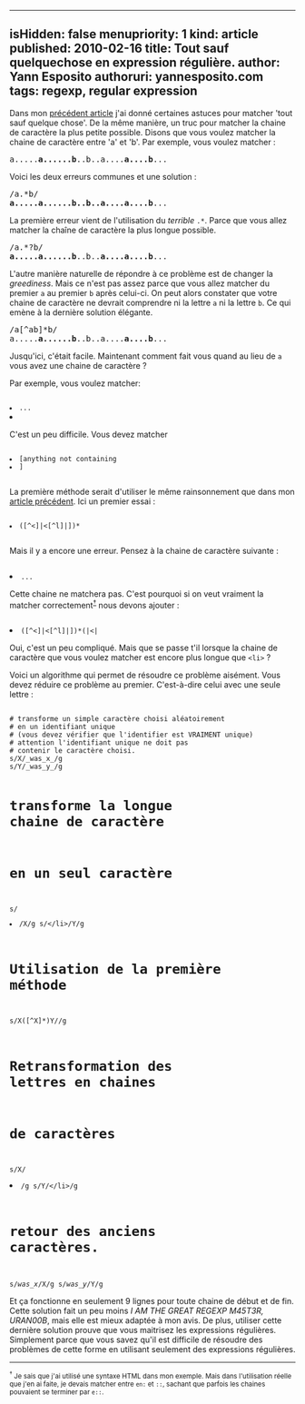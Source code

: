 -----
isHidden:       false
menupriority:   1
kind:           article
published: 2010-02-16
title: Tout sauf quelquechose en expression régulière.
author: Yann Esposito
authoruri: yannesposito.com
tags:  regexp, regular expression
-----

Dans mon [précédent article](previouspost) j'ai donné certaines astuces pour matcher 'tout sauf quelque chose'. De la même manière, un truc pour matcher la chaine de caractère la plus petite possible.
Disons que vous voulez matcher la chaine de caractère entre 'a' et 'b'. Par exemple, vous voulez matcher :

<pre class="twilight">
a.....<span class="Constant"><strong>a......b</strong></span>..b..a....<span class="Constant"><strong>a....b</strong></span>...
</pre>

Voici les deux erreurs communes et une solution :

<pre class="twilight">
/a.*b/
<span class="Constant"><strong>a.....a......b..b..a....a....b</strong></span>...
</pre>

La première erreur vient de l'utilisation du *terrible* `.*`. Parce que vous allez matcher la chaîne de caractère la plus longue possible.

<pre class="twilight">
/a.*?b/
<span class="Constant"><strong>a.....a......b</strong></span>..b..<span class="Constant"><strong>a....a....b</strong></span>...
</pre>

 L'autre manière naturelle de répondre à ce problème est de changer la *greediness*. Mais ce n'est pas assez parce que vous allez matcher du premier `a` au premier `b` après celui-ci. On peut alors constater que votre chaine de caractère ne devrait comprendre ni la lettre `a` ni la lettre `b`. Ce qui emène à la dernière solution élégante.

<pre class="twilight">
/a[^ab]*b/
a.....<span class="Constant"><strong>a......b</strong></span>..b..a....<span class="Constant"><strong>a....b</strong></span>...
</pre>

Jusqu'ici, c'était facile. Maintenant comment fait vous quand au lieu de `a` vous avez une chaine de caractère ?

Par exemple, vous voulez matcher:
<div><code class="perl">
<li>...<li>
</code></div>

C'est un peu difficile. Vous devez matcher
<div><code class="perl">
<li>[anything not containing <li>]</li>
</code></div>

La première méthode serait d'utiliser le même rainsonnement que dans mon [article précédent](previouspost). Ici un premier essai :

<div><code class="perl">
<li>([^<]|<[^l]|<l[^i]|<li[^>])*</li>
</code></div>

Mais il y a encore une erreur. Pensez à la chaine de caractère suivante :
<div><code class="perl">
<li>...<li</li>
</code></div>

Cette chaine ne matchera pas. C'est pourquoi si on veut vraiment la matcher correctement<sup><a href="#note1">&dagger;</a></sup> nous devons ajouter :
<div><code class="perl">
<li>([^<]|<[^l]|<l[^i]|<li[^>])*(|<|<l|<li)</li>
</code></div>

Oui, c'est un peu compliqué. Mais que se passe t'il lorsque la chaine de caractère que vous voulez matcher est encore plus longue que `<li>` ?

Voici un algorithme qui permet de résoudre ce problème aisément. Vous devez réduire ce problème au premier. C'est-à-dire celui avec une seule lettre :

<div><code class="perl">
# transforme un simple caractère choisi aléatoirement
# en un identifiant unique
# (vous devez vérifier que l'identifier est VRAIMENT unique)
# attention l'identifiant unique ne doit pas 
# contenir le caractère choisi.
s/X/_was_x_/g
s/Y/_was_y_/g

# transforme la longue chaine de caractère
# en un seul caractère
s/<li>/X/g
s/<\/li>/Y/g

# Utilisation de la première méthode
s/X([^X]*)Y//g

# Retransformation des lettres en chaines
# de caractères
s/X/<li>/g
s/Y/<\/li>/g

# retour des anciens caractères.
s/_was_x_/X/g
s/_was_y_/Y/g
</code></div>

Et ça fonctionne en seulement 9 lignes pour toute chaine de début et de fin.
Cette solution fait un peu moins *I AM THE GREAT REGEXP M45T3R, URAN00B*, mais elle est mieux adaptée à mon avis. De plus, utiliser cette dernière solution prouve que vous maitrisez les expressions régulières. Simplement parce que vous savez qu'il est difficile de résoudre des problèmes de cette forme en utilisant seulement des expressions régulières.

---

<small><a name="note1"><sup>&dagger;</sup></a> Je sais que j'ai utilisé une syntaxe HTML dans mon exemple. Mais dans l'utilisation réelle que j'en ai faite, je devais matcher entre `en:` et `::`, sachant que parfois les chaines pouvaient se terminer par `e::`. </small>


[previouspost]: /Scratch/fr/blog/2010-02-16-All-but-something-regexp--2- "All but something regexp"
